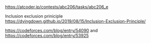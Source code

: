 https://atcoder.jp/contests/abc206/tasks/abc206_e

Inclusion exclusion priniciple https://dyingdown.github.io/2019/08/15/Inclusion-Exclusion-Principle/

https://codeforces.com/blog/entry/54090 and https://codeforces.com/blog/entry/53925
